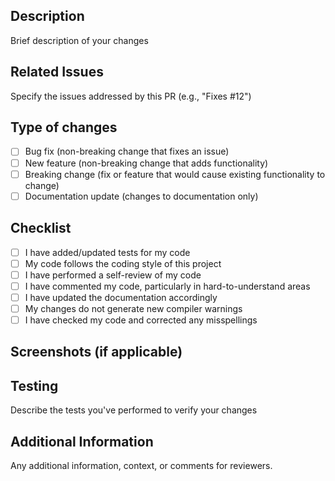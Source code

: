 ## Description
Brief description of your changes

## Related Issues
Specify the issues addressed by this PR (e.g., "Fixes #12")

## Type of changes
- [ ] Bug fix (non-breaking change that fixes an issue)
- [ ] New feature (non-breaking change that adds functionality)
- [ ] Breaking change (fix or feature that would cause existing functionality to change)
- [ ] Documentation update (changes to documentation only)

## Checklist
- [ ] I have added/updated tests for my code
- [ ] My code follows the coding style of this project
- [ ] I have performed a self-review of my code
- [ ] I have commented my code, particularly in hard-to-understand areas
- [ ] I have updated the documentation accordingly
- [ ] My changes do not generate new compiler warnings
- [ ] I have checked my code and corrected any misspellings

## Screenshots (if applicable)

## Testing
Describe the tests you've performed to verify your changes

## Additional Information
Any additional information, context, or comments for reviewers. 